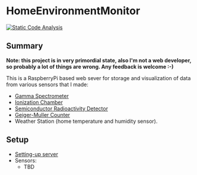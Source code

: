 # HomeEnvironmentMonitor

[![Static Code Analysis](https://github.com/RobertGawron/HomeEnvironmentMonitor/workflows/Static%20Code%20Analysis/badge.svg)](https://github.com/RobertGawron/HomeEnvironmentMonitor/actions?query=workflow%3A%22Static+Code+Analysis%22)

## Summary

**Note: this project is in very primordial state, also I'm not a web developer, so probably a lot of things are wrong. Any feedback is welcome :-)**

This is a RaspberryPi based web sever for storage and visualization of data from various sensors that I made:
* [Gamma Spectrometer](https://github.com/RobertGawron/GammaSpectrometer)
* [Ionization Chamber](https://github.com/RobertGawron/IonizationChamber)
* [Semiconductor Radioactivity Detector](https://github.com/RobertGawron/SemiconductorRadioactivityDetector)
* [Geiger-Muller Counter](https://github.com/RobertGawron/GeigerMullerCounter)
* Weather Station (home temperature and humidity sensor).

## Setup

* [Setting-up server](./Server/README.md)
* Sensors:
    * TBD
